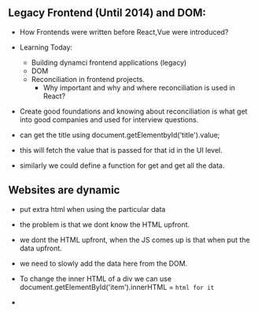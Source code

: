 ## Legacy Frontend (Until 2014) and DOM:

- How Frontends were written before React,Vue were introduced?
- Learning Today:
  - Building dynamci frontend applications (legacy)
  - DOM 
  - Reconciliation in frontend projects.
    - Why important and why and where reconciliation is used in React?

- Create good foundations and knowing about reconciliation is what get into good companies and used for interview questions.

- can get the title using document.getElementbyId('title').value;
- this will fetch the value that is passed for that id in the UI level.

- similarly we could define a function for get and get all the data.


## Websites are dynamic 
- put extra html when using the particular data
- the problem is that we dont know the HTML upfront.
- we dont the HTML upfront, when the JS comes up is that when put the data upfront.
- we need to slowly add the data here from the DOM.
- To change the inner HTML of a div we can use 
document.getElementById('item').innerHTML = `html for it`

- 